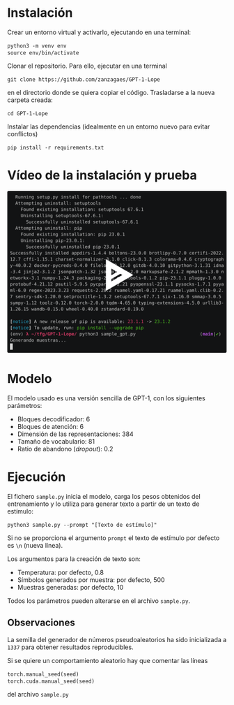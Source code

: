 # Instalación
Crear un entorno virtual y activarlo, ejecutando en una terminal:

	python3 -m venv env
	source env/bin/activate

Clonar el repositorio. Para ello, ejecutar en una terminal

    git clone https://github.com/zanzagaes/GPT-1-Lope

en el directorio donde se quiera copiar el código. Trasladarse a la nueva carpeta creada:

    cd GPT-1-Lope

Instalar las dependencias (idealmente en un entorno nuevo para evitar conflictos)

	pip install -r requirements.txt

# Vídeo de la instalación y prueba
	
![Example](./video.svg)

# Modelo
El modelo usado es una versión sencilla de GPT-1, con los siguientes parámetros:

- Bloques decodificador: 6
- Bloques de atención: 6
- Dimensión de las representaciones: 384
- Tamaño de vocabulario: 81
- Ratio de abandono (*dropout*): 0.2

# Ejecución
El fichero `sample.py` inicia el modelo, carga los pesos obtenidos del entrenamiento y lo utiliza para generar texto a partir de un texto de estímulo:

	python3 sample.py --prompt "[Texto de estímulo]"

Si no se proporciona el argumento `prompt` el texto de estímulo por defecto es `\n` (nueva línea).

Los argumentos para la creación de texto son:

- Temperatura: por defecto, 0.8
- Símbolos generados por muestra: por defecto, 500
- Muestras generadas: por defecto, 10

Todos los parámetros pueden alterarse en el archivo ``sample.py``.

## Observaciones
La semilla del generador de números pseudoaleatorios ha sido inicializada a `1337` para obtener resultados reproducibles.

Si se quiere un comportamiento aleatorio hay que comentar las líneas

	torch.manual_seed(seed)
	torch.cuda.manual_seed(seed)

del archivo ``sample.py``

